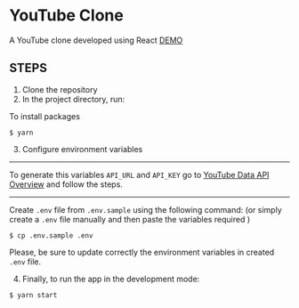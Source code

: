 # YouTube Clone

A YouTube clone developed using React [DEMO](http://pattty.com)

## STEPS

1. Clone the repository
2. In the project directory, run:

To install packages

```shell
$ yarn
```

3. Configure environment variables

---

To generate this variables `API_URL` and `API_KEY` go to [YouTube Data API Overview](https://developers.google.com/youtube/v3/getting-started) and follow the steps.

---

Create `.env` file from `.env.sample` using the following command: (or simply create a `.env` file manually and then paste the variables required )

```shell
$ cp .env.sample .env
```

Please, be sure to update correctly the environment variables in created `.env` file.

4. Finally, to run the app in the development mode:

```shell
$ yarn start
```
